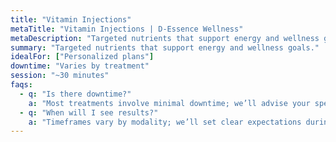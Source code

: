 ```yaml
---
title: "Vitamin Injections"
metaTitle: "Vitamin Injections | D‑Essence Wellness"
metaDescription: "Targeted nutrients that support energy and wellness goals."
summary: "Targeted nutrients that support energy and wellness goals."
idealFor: ["Personalized plans"]
downtime: "Varies by treatment"
session: "~30 minutes"
faqs:
  - q: "Is there downtime?"
    a: "Most treatments involve minimal downtime; we’ll advise your specific case."
  - q: "When will I see results?"
    a: "Timeframes vary by modality; we’ll set clear expectations during consultation."
---
```

